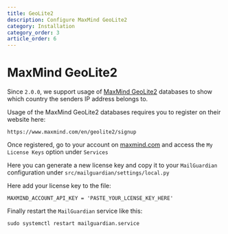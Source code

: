 ```yaml
---
title: GeoLite2
description: Configure MaxMind GeoLite2
category: Installation
category_order: 3
article_order: 6
---
```

# MaxMind GeoLite2

Since `2.0.0`, we support usage of [MaxMind GeoLite2](https://www.maxmind.com) databases to show which country the senders IP address belongs to.

Usage of the MaxMind GeoLite2 databases requires you to register on their website here:

```
https://www.maxmind.com/en/geolite2/signup
```

Once registered, go to your account on [maxmind.com](https://www.maxmind.com) and access the `My License Keys` option under `Services`

Here you can generate a new license key and copy it to your `MailGuardian` configuration under `src/mailguardian/settings/local.py`

Here add your license key to the file:

```
MAXMIND_ACCOUNT_API_KEY = 'PASTE_YOUR_LCENSE_KEY_HERE'
```

Finally restart the `MailGuardian` service like this:

```
sudo systemctl restart mailguardian.service
```